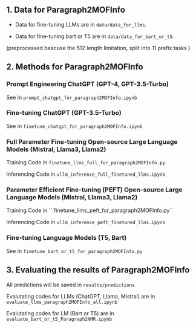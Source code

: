 ## 1. Data for Paragraph2MOFInfo

- Data for fine-tuning LLMs are in ```data/data_for_llms```.

- Data for fine-tuning bart or T5 are in ```data/data_for_bart_or_t5```. 

(preprocessed beacuse the 512 length limitation, split into 11 prefix tasks )

## 2. Methods for Paragraph2MOFInfo

### Prompt Engineering ChatGPT (GPT-4, GPT-3.5-Turbo)

See in ```prompt_chatgpt_for_paragraph2MOFInfo.ipynb```

### Fine-tuning ChatGPT (GPT-3.5-Turbo)

See in ```finetune_chatgpt_for_paragraph2MOFInfo.ipynb```

### Full Parameter Fine-tuning Open-source Large Language Models (Mistral, Llama3, Llama2)

Training Code in ```finetune_llms_full_for_paragraph2MOFInfo.py```

Inferencing Code in ```vllm_inference_full_finetuned_llms.ipynb```

### Parameter Efficient Fine-tuning (PEFT) Open-source Large Language Models (Mistral, Llama3, Llama2)

Training Code in ```finetune_llms_peft_for_paragraph2MOFInfo.py``

Inferencing Code in ```vllm_inference_peft_finetuned_llms.ipynb```

### Fine-tuning Language Models (T5, Bart)

See in ```finetune_bart_or_t5_for_paragraph2MOFInfo.py```

## 3. Evaluating the results of Paragraph2MOFInfo

All predictions will be saved in ```results/predictions```

Evalutating codes for LLMs (ChatGPT, Llama, Mistral) are in ```evaluate_llms_paragraph2MOFInfo_all.ipynb```

Evalutating codes for LM (Bart or T5) are in ```evaluate_bart_or_t5_Paragraph2NMR.ipynb```
